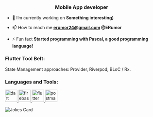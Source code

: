 <h3 align="center">Mobile App developer</h3>

- 🔭 I’m currently working on **Something interesting)**

- 📫 How to reach me **erumor24@gmail.com @ERumor**

- ⚡ Fun fact **Started programming with Pascal, a good programming language!**




<h3 align="left">Flutter Tool Belt:</h3>
State Management approaches: 
Provider, Riverpod, BLoC / Rx.

<h3 align="left">Languages and Tools:</h3>
<p align="left"> <a href="https://dart.dev" target="_blank" rel="noreferrer"> <img src="https://www.vectorlogo.zone/logos/dartlang/dartlang-icon.svg" alt="dart" width="40" height="40"/> </a> <a href="https://firebase.google.com/" target="_blank" rel="noreferrer"> <img src="https://www.vectorlogo.zone/logos/firebase/firebase-icon.svg" alt="firebase" width="40" height="40"/> </a> <a href="https://flutter.dev" target="_blank" rel="noreferrer"> <img src="https://www.vectorlogo.zone/logos/flutterio/flutterio-icon.svg" alt="flutter" width="40" height="40"/> </a> <a href="https://postman.com" target="_blank" rel="noreferrer"> <img src="https://www.vectorlogo.zone/logos/getpostman/getpostman-icon.svg" alt="postman" width="40" height="40"/> </a> </p>

![Jokes Card](https://readme-jokes.vercel.app/api)
